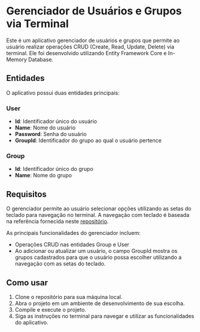 # Gerenciador de Usuários e Grupos via Terminal

Este é um aplicativo gerenciador de usuários e grupos que permite ao usuário realizar operações CRUD (Create, Read, Update, Delete) via terminal. Ele foi desenvolvido utilizando Entity Framework Core e In-Memory Database.

## Entidades

O aplicativo possui duas entidades principais:

### User
- **Id**: Identificador único do usuário
- **Name**: Nome do usuário
- **Password**: Senha do usuário
- **GroupId**: Identificador do grupo ao qual o usuário pertence

### Group
- **Id**: Identificador único do grupo
- **Name**: Nome do grupo

## Requisitos

O gerenciador permite ao usuário selecionar opções utilizando as setas do teclado para navegação no terminal. A navegação com teclado é baseada na referência fornecida neste [repositório](https://github.com/username/repo).

As principais funcionalidades do gerenciador incluem:

- Operações CRUD nas entidades Group e User
- Ao adicionar ou atualizar um usuário, o campo GroupId mostra os grupos cadastrados para que o usuário possa escolher utilizando a navegação com as setas do teclado.

## Como usar

1. Clone o repositório para sua máquina local.
2. Abra o projeto em um ambiente de desenvolvimento de sua escolha.
3. Compile e execute o projeto.
4. Siga as instruções no terminal para navegar e utilizar as funcionalidades do aplicativo.
